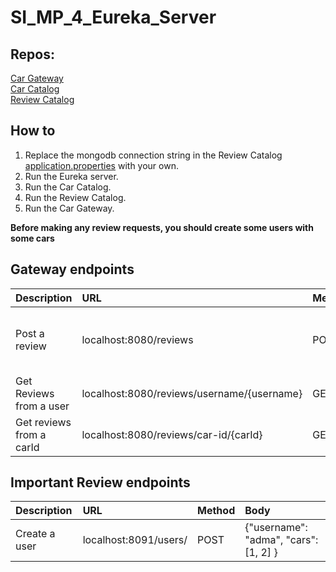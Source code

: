 # SI_MP_4_Eureka_Server

## Repos:

[Car Gateway](https://github.com/SOFTBoiS/SI_MP_4_Car_Gateway)  
[Car Catalog](https://github.com/SOFTBoiS/SI_MP_4_Car_Catalog)  
[Review Catalog](https://github.com/SOFTBoiS/SI_MP_4_Review_Catalog)

## How to
1. Replace the mongodb connection string in the Review Catalog [application.properties](https://github.com/SOFTBoiS/SI_MP_4_Review_Catalog/blob/main/src/main/resources/application.properties) with your own.  
2. Run the Eureka server.
3. Run the Car Catalog.
4. Run the Review Catalog.
5. Run the Car Gateway.

**Before making any review requests, you should create some users with some cars**

## Gateway endpoints

| Description              | URL                                        | Method | Body                                            |
| :----------------------- | :----------------------------------------- | :----- | :---------------------------------------------- |
| Post a review            | localhost:8080/reviews                     | POST   | { "username": "adma", "carId": 2, "rating": 5 } |
| Get Reviews from a user  | localhost:8080/reviews/username/{username} | GET    |
| Get reviews from a carId | localhost:8080/reviews/car-id/{carId}      | GET    |

## Important Review endpoints

| Description   | URL                   | Method | Body                                  |
| :------------ | :-------------------- | :----- | :------------------------------------ |
| Create a user | localhost:8091/users/ | POST   | {"username": "adma", "cars": [1, 2] } |
